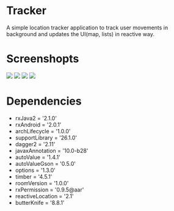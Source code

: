 # Tracker

A simple location tracker application to track user movements in background and updates the UI(map, lists) in reactive way.

# Screenshopts

![](https://image.ibb.co/csgpJb/1.png)    ![](https://image.ibb.co/iU3Qrw/2.png)
![](https://image.ibb.co/jD2JBw/3.png)    ![](https://image.ibb.co/h3irWw/4.png)


# Dependencies

* rxJava2 = '2.1.0'
* rxAndroid = '2.0.1'
* archLifecycle = '1.0.0'
* supportLibrary = '26.1.0'
* dagger2 = '2.11'
* javaxAnnotation = '10.0-b28'
* autoValue = '1.4.1'
* autoValueGson = '0.5.0'
* options = '1.3.0'
* timber = '4.5.1'
* roomVersion = '1.0.0'
* rxPermission = '0.9.5@aar'
* reactiveLocation = '2.1'
* butterKnife = '8.8.1'